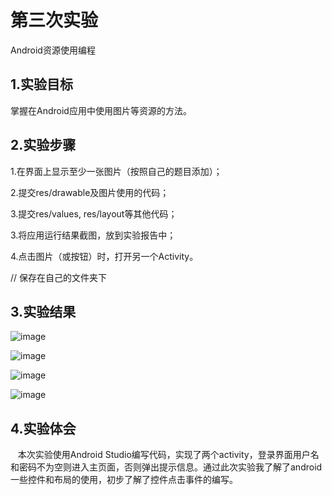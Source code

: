 # 第三次实验

Android资源使用编程

## 1.实验目标

掌握在Android应用中使用图片等资源的方法。

## 2.实验步骤

1.在界面上显示至少一张图片（按照自己的题目添加）；

2.提交res/drawable及图片使用的代码；

3.提交res/values, res/layout等其他代码；

3.将应用运行结果截图，放到实验报告中；

4.点击图片（或按钮）时，打开另一个Activity。

// 保存在自己的文件夹下
## 3.实验结果

![image](https://github.com/linkzw/android-labs-2018/blob/master/soft1614080902125/p3.png)

![image](https://github.com/linkzw/android-labs-2018/blob/master/soft1614080902125/p4.png)

![image](https://github.com/linkzw/android-labs-2018/blob/master/soft1614080902125/p5.png)

![image](https://github.com/linkzw/android-labs-2018/blob/master/soft1614080902125/p6.png)

## 4.实验体会
    本次实验使用Android Studio编写代码，实现了两个activity，登录界面用户名和密码不为空则进入主页面，否则弹出提示信息。通过此次实验我了解了android一些控件和布局的使用，初步了解了控件点击事件的编写。 
  
 
